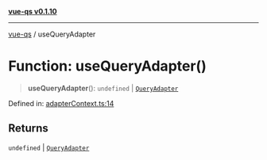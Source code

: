 [**vue-qs v0.1.10**](../README.md)

***

[vue-qs](../README.md) / useQueryAdapter

# Function: useQueryAdapter()

> **useQueryAdapter**(): `undefined` \| [`QueryAdapter`](../type-aliases/QueryAdapter.md)

Defined in: [adapterContext.ts:14](https://github.com/iamsomraj/vue-qs/blob/f0c3b00cd958e5a3adba94ae66926daf711f0fdf/src/adapterContext.ts#L14)

## Returns

`undefined` \| [`QueryAdapter`](../type-aliases/QueryAdapter.md)
